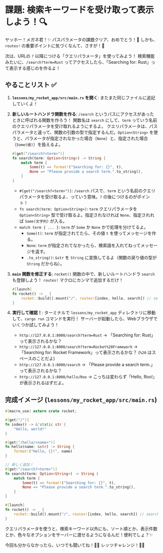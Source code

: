 # 課題: 検索キーワードを受け取って表示しよう！🔍

ヤッホー！メガネ君！✨ パスパラメータの課題クリア、おめでとう！🎉 しかも、`routes!` の重要ポイントに気づくなんて、さすが！💯

次は、URLの `?` 以降につける「クエリパラメータ」を使ってみよう！
検索機能みたいに、`/search?term=Rust` ってアクセスしたら、「Searching for: Rust」って表示する感じのを作るよ！

## やることリスト ✅

1.  **`lessons/my_rocket_app/src/main.rs` を開く**:
    またまた同じファイルに追記していくよ！

2.  **新しいルートハンドラ関数を作る**:
    `/search` というパスにアクセスがあったときに呼ばれる関数を作ろう！
    関数名は `search` にして、`term` っていう名前のクエリパラメータを受け取れるようにするよ。
    クエリパラメータは、パスパラメータと違って、関数の引数の型で指定するんだ。`Option<String>` を使うと、パラメータが指定されなかった場合（`None`）と、指定された場合（`Some(値)`）を扱えるよ。
    ```rust
    #[get("/search?<term>")]
    fn search(term: Option<String>) -> String {
        match term {
            Some(t) => format!("Searching for: {}", t),
            None => "Please provide a search term.".to_string(),
        }
    }
    ```
    *   `#[get("/search?<term>")]`: `/search` パスで、`term` という名前のクエリパラメータを受け取るよ、っていう意味。`?` の後につけるのがポイント！
    *   `fn search(term: Option<String>)`: `term` クエリパラメータを `Option<String>` 型で受け取るよ。指定されなければ `None`、指定されれば `Some(文字列)` が入る。
    *   `match term { ... }`: `term` が `Some` か `None` かで処理を分けてるよ。
        *   `Some(t)`: `term` が指定されてたら、その値 `t` を使ってメッセージを作る。
        *   `None`: `term` が指定されてなかったら、検索語を入れてねってメッセージを返す。
        *   `.to_string()`: `&str` を `String` に変換してるよ（関数の戻り値の型が `String` だからね）。

3.  **`main` 関数を修正する**:
    `rocket()` 関数の中で、新しいルートハンドラ `search` も登録しよう！ `routes!` マクロにカンマで追加するだけ！
    ```rust
    #[launch]
    fn rocket() -> _ {
        rocket::build().mount("/", routes![index, hello, search]) // search を追加！
    }
    ```

4.  **実行して確認！**:
    ターミナルで `lessons/my_rocket_app` ディレクトリに移動して、`cargo run` コマンドを実行！
    サーバーが起動したら、Webブラウザでいくつか試してみよう！
    *   `http://127.0.0.1:8000/search?term=Rust` → 「Searching for: Rust」って表示されるかな？
    *   `http://127.0.0.1:8000/search?term=Rocket%20Framework` → 「Searching for: Rocket Framework」って表示されるかな？ (`%20` はスペースのことだよ)
    *   `http://127.0.0.1:8000/search` → 「Please provide a search term.」って表示されるかな？
    *   `http://127.0.0.1:8000/hello/Roo` → こっちは変わらず「Hello, Roo!」が表示されるはずだよ。

## 完成イメージ (`lessons/my_rocket_app/src/main.rs`)

```rust
#[macro_use] extern crate rocket;

#[get("/")]
fn index() -> &'static str {
    "Hello, world!"
}

#[get("/hello/<name>")]
fn hello(name: &str) -> String {
    format!("Hello, {}!", name)
}

// 新しく追加！
#[get("/search?<term>")]
fn search(term: Option<String>) -> String {
    match term {
        Some(t) => format!("Searching for: {}", t),
        None => "Please provide a search term.".to_string(),
    }
}

#[launch]
fn rocket() -> _ {
    rocket::build().mount("/", routes![index, hello, search]) // search を routes! に追加
}
```

クエリパラメータを使うと、検索キーワード以外にも、ソート順とか、表示件数とか、色々なオプションをサーバーに渡せるようになるんだ！便利でしょ？✨

今回も分からなかったら、いつでも聞いてね！🙋‍♀️ レッツチャレンジ！💪🔥